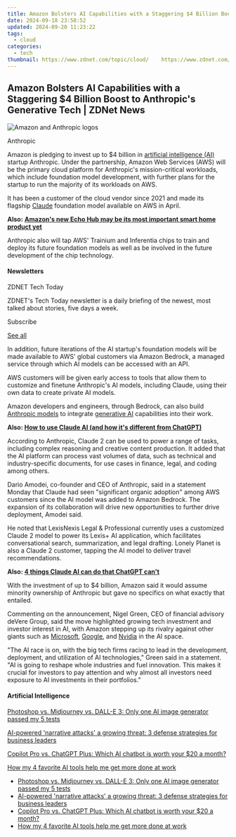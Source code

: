 ```yaml
---
title: Amazon Bolsters AI Capabilities with a Staggering $4 Billion Boost to Anthropic's Generative Tech | ZDNet News
date: 2024-09-18 23:58:52
updated: 2024-09-20 11:23:22
tags:
  - cloud
categories:
  - tech
thumbnail: https://www.zdnet.com/topic/cloud/    https://www.zdnet.com/a/img/resize/ef202ba58602cc0a4575c6fc96e7420c5cf179ef/2023/09/25/05cc53c3-73e1-4709-995d-4ff27e31d112/screenshot-2023-09-25-at-9-31-20-am.jpg?width=170&height=96&fit=crop&auto=webp
---
```


## Amazon Bolsters AI Capabilities with a Staggering $4 Billion Boost to Anthropic's Generative Tech | ZDNet News

![Amazon and Anthropic logos](https://www.zdnet.com/a/img/resize/eb8d112e6c9bc67a1533f2f0e9cda6b0628e5c8d/2023/09/25/05cc53c3-73e1-4709-995d-4ff27e31d112/screenshot-2023-09-25-at-9-31-20-am.jpg?auto=webp&width=1280)

Anthropic

Amazon is pledging to invest up to $4 billion in [artificial intelligence (AI)](https://www.zdnet.com/article/what-is-ai-heres-everything-you-need-to-know-about-artificial-intelligence/) startup Anthropic. Under the partnership, Amazon Web Services (AWS) will be the primary cloud platform for Anthropic's mission-critical workloads, which include foundation model development, with further plans for the startup to run the majority of its workloads on AWS. 

It has been a customer of the cloud vendor since 2021 and made its flagship [Claude](https://www.zdnet.com/article/anthropics-updated-chatgpt-rival-offers-more-detailed-less-offensive-responses/) foundation model available on AWS in April.

**Also:** [**Amazon's new Echo Hub may be its most important smart home product yet**](https://www.zdnet.com/home-and-office/smart-home/amazons-new-echo-hub-may-be-its-most-important-smart-home-product-yet/)

Anthropic also will tap AWS' Trainium and Inferentia chips to train and deploy its future foundation models as well as be involved in the future development of the chip technology. 

#### Newsletters

ZDNET Tech Today

ZDNET's Tech Today newsletter is a daily briefing of the newest, most talked about stories, five days a week.

 Subscribe

[See all](https://www.zdnet.com/newsletters/)

In addition, future iterations of the AI startup's foundation models will be made available to AWS' global customers via Amazon Bedrock, a managed service through which AI models can be accessed with an API. 

AWS customers will be given early access to tools that allow them to customize and finetune Anthropic's AI models, including Claude, using their own data to create private AI models. 

Amazon developers and engineers, through Bedrock, can also build [Anthropic models](https://www.zdnet.com/article/anthropic-unveils-claude-pro-a-paid-subscription-plan-for-its-chatgpt-rival/) to integrate [generative AI](https://www.zdnet.com/article/what-is-generative-ai-and-why-is-it-so-popular-heres-everything-you-need-to-know/) capabilities into their work. 

**Also: [How to use Claude AI (and how it's different from ChatGPT)](https://www.zdnet.com/article/how-to-use-claude-ai-and-how-its-different-from-chatgpt/)**

According to Anthropic, Claude 2 can be used to power a range of tasks, including complex reasoning and creative content production. It added that the AI platform can process vast volumes of data, such as technical and industry-specific documents, for use cases in finance, legal, and coding among others. 

Dario Amodei, co-founder and CEO of Anthropic, said in a statement Monday that Claude had seen "significant organic adoption" among AWS customers since the AI model was added to Amazon Bedrock. The expansion of its collaboration will drive new opportunities to further drive deployment, Amodei said. 

He noted that LexisNexis Legal & Professional currently uses a customized Claude 2 model to power its Lexis+ AI application, which facilitates conversational search, summarization, and legal drafting. Lonely Planet is also a Claude 2 customer, tapping the AI model to deliver travel recommendations. 

**Also: [4 things Claude AI can do that ChatGPT can't](https://www.zdnet.com/article/4-things-claude-ai-can-do-that-chatgpt-cant/)**

With the investment of up to $4 billion, Amazon said it would assume minority ownership of Anthropic but gave no specifics on what exactly that entailed.

Commenting on the announcement, Nigel Green, CEO of financial advisory deVere Group, said the move highlighted growing tech investment and investor interest in AI, with Amazon stepping up its rivalry against other giants such as [Microsoft](https://www.zdnet.com/article/microsoft-just-made-a-huge-investment-in-chatgpt-maker-openai-heres-why/), [Google](https://www.zdnet.com/article/google-bard-is-stepping-up-its-ai-game-with-these-new-features/), and [Nvidia](https://www.zdnet.com/article/nvidia-teams-up-with-snowflake-for-large-language-model-ai/) in the AI space.

"The AI race is on, with the big tech firms racing to lead in the development, deployment, and utilization of AI technologies," Green said in a statement. "AI is going to reshape whole industries and fuel innovation. This makes it crucial for investors to pay attention and why almost all investors need exposure to AI investments in their portfolios."

#### Artificial Intelligence

[Photoshop vs. Midjourney vs. DALL-E 3: Only one AI image generator passed my 5 tests](https://www.zdnet.com/article/is-photoshops-new-text-to-image-as-good-as-midjourney-and-dall-e-we-test-it-and-see/ "Photoshop vs. Midjourney vs. DALL-E 3: Only one AI image generator passed my 5 tests")

[AI-powered 'narrative attacks' a growing threat: 3 defense strategies for business leaders](https://www.zdnet.com/article/ai-powered-narrative-attacks-a-growing-threat-3-defense-strategies-for-business-leaders/ "AI-powered 'narrative attacks' a growing threat: 3 defense strategies for business leaders")

[Copilot Pro vs. ChatGPT Plus: Which AI chatbot is worth your $20 a month?](https://www.zdnet.com/article/copilot-pro-vs-chatgpt-plus-which-is-ai-chatbot-is-worth-your-20-a-month/ "Copilot Pro vs. ChatGPT Plus: Which AI chatbot is worth your $20 a month?")

[How my 4 favorite AI tools help me get more done at work](https://www.zdnet.com/article/how-my-4-favorite-ai-tools-help-me-get-more-done-at-work/ "How my 4 favorite AI tools help me get more done at work")

* [Photoshop vs. Midjourney vs. DALL-E 3: Only one AI image generator passed my 5 tests](https://www.zdnet.com/article/is-photoshops-new-text-to-image-as-good-as-midjourney-and-dall-e-we-test-it-and-see/ "Photoshop vs. Midjourney vs. DALL-E 3: Only one AI image generator passed my 5 tests")
* [AI-powered 'narrative attacks' a growing threat: 3 defense strategies for business leaders](https://www.zdnet.com/article/ai-powered-narrative-attacks-a-growing-threat-3-defense-strategies-for-business-leaders/ "AI-powered 'narrative attacks' a growing threat: 3 defense strategies for business leaders")
* [Copilot Pro vs. ChatGPT Plus: Which AI chatbot is worth your $20 a month?](https://www.zdnet.com/article/copilot-pro-vs-chatgpt-plus-which-is-ai-chatbot-is-worth-your-20-a-month/ "Copilot Pro vs. ChatGPT Plus: Which AI chatbot is worth your $20 a month?")
* [How my 4 favorite AI tools help me get more done at work](https://www.zdnet.com/article/how-my-4-favorite-ai-tools-help-me-get-more-done-at-work/ "How my 4 favorite AI tools help me get more done at work")

<ins class="adsbygoogle"
     style="display:block"
     data-ad-format="autorelaxed"
     data-ad-client="ca-pub-7571918770474297"
     data-ad-slot="1223367746"></ins>



<ins class="adsbygoogle"
     style="display:block"
     data-ad-client="ca-pub-7571918770474297"
     data-ad-slot="8358498916"
     data-ad-format="auto"
     data-full-width-responsive="true"></ins>
